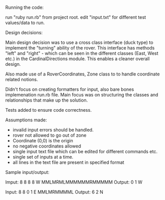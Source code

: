 Running the code:

run "ruby run.rb" from project root.
edit "input.txt" for different test values/data to run.

Design decisions:

Main design decision was to use a cross class interface (duck type)
to implement the "turning" ability of the rover. This interface has methods
"left" and "right" - which can be seen in the different classes (East, West etc.) in the CardinalDirections module. 
This enables a cleaner overall design.

Also made use of a RoverCoordinates, Zone class to to handle coordinate related
notions.

Didn't focus on creating formatters for input, also bare bones implemenation
run.rb file. Main focus was on structuring the classes and relationships that make
up the solution.

Tests added to ensure code correctness.

Assumptions made:

- invalid input errors should be handled.
- rover not allowed to go out of zone
- Coordinate (0,0) is the origin
- no negative coordinates allowed
- single input text file which can be edited for different 
commands etc.
- single set of inputs at a time.
- all lines in the text file are present in specified format

Sample input/output:

Imput:
8 8
8 8 W
MMLMRMLMMMMMMRMMMMM
Output: 
0 1 W

Input:
8 8
0 1 E
MMLMRMMMML
Output: 6 2 N
